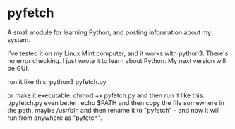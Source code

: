 # pyfetch
A small module for learning Python, and posting information about my system.

I've tested it on my Linux Mint computer, and it works with python3. There's no error checking. I just wrote it to learn about Python.
My next version will be GUI.

run it like this: python3 pyfetch.py

or make it executable: chmod +x pyfetch.py and then run it like this: ./pyfetch.py
even better: echo $PATH
and then copy the file somewhere in the path, maybe /usr/bin
and then rename it to "pyfetch" - and now it will run from anywhere as "pyfetch".
